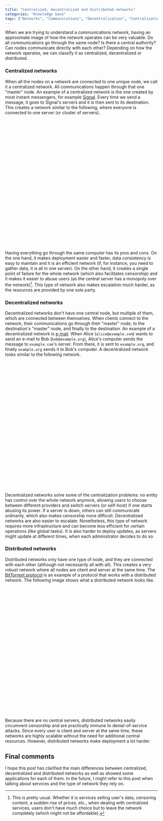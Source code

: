 ```yaml
---
title: "Centralized, decentralized and distributed networks"
categories: "Knowledge base"
tags: ["Networks", "Communications", "Decentralization", "Centralization", "Distributed networks"]
---
```

When we are trying to understand a communications network, having an approximate image of how the network operates can be very valuable. Do all communications go through the same node? Is there a central authority? Can nodes communicate directly with each other? Depending on how the network operates, we can classify it as centralized, decentralized or distributed.

### Centralized networks

When all the nodes on a network are connected to one unique node, we call it a centralized network. All communications happen through that one "master" node. An example of a centralized network is the one created by most instant messengers, for example [Signal](https://signal.org/). Every time we send a message, it goes to Signal's servers and it is then sent to its destination. This creates a network similar to the following, where everyone is connected to one server (or cluster of servers).

<p style="text-align: center"><svg class="basic-svg" viewBox="0 0 633.9 523.77"><use xlink:href="/img/blog/2020/03/types-of-networks/centralized-network.svg#l"></use></svg></p>

Having everything go through the same computer has its pros and cons. On the one hand, it makes deployment easier and faster, data consistency is easy to maintain and it is an efficient network (if, for instance, you need to gather data, it is all in one server). On the other hand, it creates a single point of failure for the whole network (which also facilitates censorship) and it makes it easier to abuse users (as the central server has a monopoly over the network)[^common]. This type of network also makes escalation much harder, as the resources are provided by one sole party.

[^common]: This is pretty usual. Whether it is services selling user's data, censoring content, a sudden rise of prices, etc., when dealing with centralized services, users don't have much choice but to leave the network completely (which might not be affordable).

### Decentralized networks

Decentralized networks don't have one central node, but multiple of them, which are connected between themselves. When clients connect to the network, their communications go through their "master" node, to the destination's "master" node, and finally to the destination. An example of a decentralized network is [e-mail](https://en.wikipedia.org/wiki/Email). When Alice (`alice@example.com`) wants to send an e-mail to Bob (`bob@example.org`), Alice's computer sends the message to `example.com`'s server. From there, it is sent to `example.org`, and finally `example.org` sends it to Bob's computer. A decentralized network looks similar to the following network.

<p style="text-align: center"><svg class="basic-svg" viewBox="0 0 633.9 523.77"><use xlink:href="/img/blog/2020/03/types-of-networks/decentralized-network.svg#l"></use></svg></p>

Decentralized networks solve some of the centralization problems: no entity has control over the whole network anymore, allowing users to choose between different providers and switch servers (or self-host) if one starts abusing its power. If a server is down, others can still communicate ordinarily, which also makes censorship more difficult. Decentralized networks are also easier to escalate. Nonetheless, this type of network requires more infrastructure and can become less efficient for certain operations (like global tasks). It is also harder to deploy updates, as servers might update at different times, when each administrator decides to do so.

### Distributed networks

Distributed networks only have one type of node, and they are connected with each other (although not necessarily all with all). This creates a very robust network where all nodes are client and server at the same time. The [BitTorrent protocol](https://en.wikipedia.org/wiki/BitTorrent) is an example of a protocol that works with a distributed network. The following image shows what a distributed network looks like.

<p style="text-align: center"><svg class="basic-svg" viewBox="0 0 633.9 523.77"><use xlink:href="/img/blog/2020/03/types-of-networks/distributed-network.svg#l"></use></svg></p>

Because there are no central servers, distributed networks easily circumvent censorship and are practically immune to denial-of-service attacks. Since every user is client and server at the same time, these networks are highly scalable without the need for additional central resources. However, distributed networks make deployment a lot harder.

## Final comments

I hope this post has clarified the main differences between centralized, decentralized and distributed networks as well as showed some applications for each of them. In the future, I might refer to this post when talking about services and the type of network they rely on.
